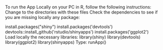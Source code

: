 To run the App Locally on your PC in R, follow the following instructions: Change to the directories with these files Check the dependencies to see if you are missing locally any package:

install.packages("shiny")
install.packages('devtools')
devtools::install_github('rstudio/shinyapps')
install.packages('ggplot2') Load locally the necessary libraries:
library(shiny)
library(devtools)
library(ggplot2)
library(shinyapps) Type: runApp()
